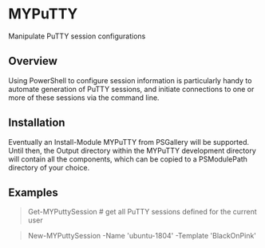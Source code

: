 # MYPuTTY

Manipulate PuTTY session configurations

## Overview

Using PowerShell to configure session information is particularly handy
to automate generation of PuTTY sessions, and initiate connections to
one or more of these sessions via the command line.

## Installation

Eventually an Install-Module MYPuTTY from PSGallery will be supported.
Until then, the Output directory within the MYPuTTY development directory
will contain all the components, which can be copied to a PSModulePath
directory of your choice.

## Examples

> Get-MYPuttySession    # get all PuTTY sessions defined for the current user

> New-MYPuttySession -Name 'ubuntu-1804' -Template 'BlackOnPink'
